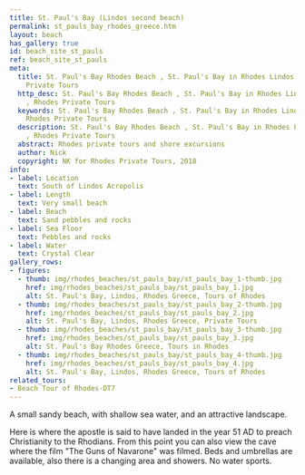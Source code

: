 ```yaml
---
title: St. Paul's Bay (Lindos second beach)
permalink: st_pauls_bay_rhodes_greece.htm
layout: beach
has_gallery: true
id: beach_site_st_pauls
ref: beach_site_st_pauls
meta:
  title: St. Paul's Bay Rhodes Beach , St. Paul's Bay in Rhodes Lindos Greece , Rhodes
    Private Tours
  http_desc: St. Paul's Bay Rhodes Beach , St. Paul's Bay in Rhodes Lindos Greece
    , Rhodes Private Tours
  keywords: St. Paul's Bay Rhodes Beach , St. Paul's Bay in Rhodes Lindos Greece ,
    Rhodes Private Tours
  description: St. Paul's Bay Rhodes Beach , St. Paul's Bay in Rhodes Lindos Greece
    , Rhodes Private Tours
  abstract: Rhodes private tours and shore excursions
  author: Nick
  copyright: NK for Rhodes Private Tours, 2018
info:
- label: Location
  text: South of Lindos Acropolis
- label: Length
  text: Very small beach
- label: Beach
  text: Sand pebbles and rocks
- label: Sea Floor
  text: Pebbles and rocks
- label: Water
  text: Crystal Clear
gallery_rows:
- figures:
  - thumb: img/rhodes_beaches/st_pauls_bay/st_pauls_bay_1-thumb.jpg
    href: img/rhodes_beaches/st_pauls_bay/st_pauls_bay_1.jpg
    alt: St. Paul's Bay, Lindos, Rhodes Greece, Tours of Rhodes
  - thumb: img/rhodes_beaches/st_pauls_bay/st_pauls_bay_2-thumb.jpg
    href: img/rhodes_beaches/st_pauls_bay/st_pauls_bay_2.jpg
    alt: St. Paul's Bay, Lindos, Rhodes Greece, Private Tours
  - thumb: img/rhodes_beaches/st_pauls_bay/st_pauls_bay_3-thumb.jpg
    href: img/rhodes_beaches/st_pauls_bay/st_pauls_bay_3.jpg
    alt: St. Paul's Bay Rhodes Greece, Tours in Rhodes
  - thumb: img/rhodes_beaches/st_pauls_bay/st_pauls_bay_4-thumb.jpg
    href: img/rhodes_beaches/st_pauls_bay/st_pauls_bay_4.jpg
    alt: St. Paul's Bay, Lindos, Rhodes Greece, Tours of Rhodes
related_tours:
- Beach Tour of Rhodes-DT7
---
```


A small sandy beach, with shallow sea water, and an attractive landscape.

Here is where the apostle is said to have landed in the year 51 AD to preach Christianity to the Rhodians. From this point you can also view the cave where the film "The Guns of Navarone" was filmed. Beds and umbrellas are available, also there is a changing area and showers. No water sports.
